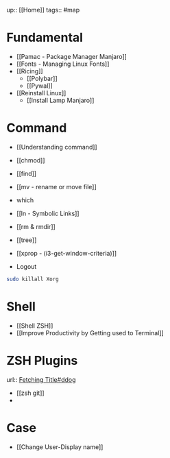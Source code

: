 up:: [[Home]]
tags:: #map 

# Fundamental
- [[Pamac - Package Manager Manjaro]]
- [[Fonts - Managing Linux Fonts]]
- [[Ricing]]
	- [[Polybar]]
	- [[Pywal]]
- [[Reinstall Linux]]
	- [[Install Lamp Manjaro]]

# Command
- [[Understanding command]]
- [[chmod]]
- [[find]]
- [[mv - rename or move file]]
- which
- [[ln - Symbolic Links]]
- [[rm & rmdir]]
- [[tree]]
- [[xprop - (i3-get-window-criteria)]]

- Logout
```sh
sudo killall Xorg
```


# Shell
- [[Shell ZSH]]
- [[Improve Productivity by Getting used to Terminal]]

# ZSH Plugins
url:: [Fetching Title#ddog](https://github.com/ohmyzsh/ohmyzsh/wiki/Plugins)
- [[zsh git]]
- 


# Case
- [[Change User-Display name]]